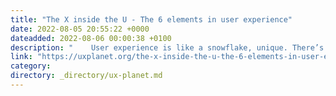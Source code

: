 ```yaml
---
title: "The X inside the U - The 6 elements in user experience"
date: 2022-08-05 20:55:22 +0000
dateadded: 2022-08-06 00:00:38 +0100
description: "    User experience is like a snowflake, unique. There’s no one size fits all when it comes to designing for a user, but there are some…  Continue reading on UX Planet »  "
link: "https://uxplanet.org/the-x-inside-the-u-the-6-elements-in-user-experience-baf68bd4e7b5?source=rss----819cc2aaeee0---4"
category:
directory: _directory/ux-planet.md
---
```

